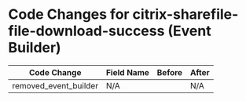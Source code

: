 # Code Changes for citrix-sharefile-file-download-success (Event Builder)

| Code Change | Field Name | Before | After |
|-------------|------------|--------|-------|
| removed_event_builder | N/A |  | N/A |